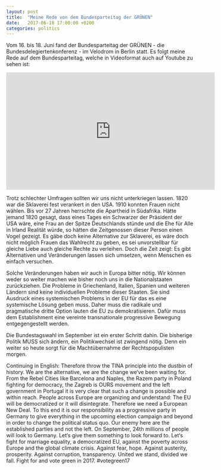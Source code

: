 ```yaml
---
layout: post
title:  "Meine Rede von dem Bundesparteitag der GRÜNEN"
date:   2017-06-18 17:00:00 +0200
categories: politics
---
```


Vom 16. bis 18. Juni fand der Bundesparteitag der GRÜNEN - die 
Bundesdelegiertenkonferenz - im Velodrom in Berlin statt. Es folgt meine Rede
auf dem Bundesparteitag, welche in Videoformat auch auf Youtube zu sehen ist:

<div class="embed-responsive embed-responsive-16by9">
<iframe class="embed-responsive-item" width="560" height="315" 
src="https://www.youtube-nocookie.com/embed/3BlOrCdFefo?rel=0&amp;start=8952" 
frameborder="0" gesture="media" allow="encrypted-media" allowfullscreen>
</iframe>
</div>


Trotz schlechter Umfragen sollten wir uns nicht unterkriegen lassen. 1820 war
die Sklaverei fest verankert in den USA. 1910 konnten Frauen nicht wählen. Bis
vor 27 Jahren herrschte die Apartheid in Südafrika. Hätte jemand 1820 gesagt,
dass eines Tages ein Schwarzer der Präsident der USA wäre, eine Frau an der
Spitze Deutschlands stünde und die Ehe für Alle in Irland Realität würde, so
hätten die Zeitgenossen dieser Person einen Vogel gezeigt. Es gäbe doch keine
Alternative zur Sklaverei, es wäre doch nicht möglich Frauen das Wahlrecht zu
geben, es sei unvorstellbar für gleiche Liebe auch gleiche Rechte zu verleihen.
Doch die Zeit zeigt: Es gibt Alternativen und Veränderungen lassen sich umsetzen,
wenn Menschen es einfach versuchen.

Solche Veränderungen haben wir auch in Europa bitter nötig. Wir können weder so 
weiter machen wie bisher noch uns in die Nationalstaaten zurückziehen. Die 
Probleme in Griechenland, Italien, Spanien und weiteren Ländern sind keine 
individuellen Probleme dieser Staaten. Sie sind Ausdruck eines systemischen 
Problems in der EU für das es eine systemische Lösung geben muss. Daher muss die 
radikale und pragmatische dritte Option lauten die EU zu demokratisieren. Dafür 
muss dem Establishment eine vereinte transnationale progressive 
Bewegung entgegengestellt werden. 

Die Bundestagswahl im September ist ein erster Schritt dahin. Die bisherige 
Politik MUSS sich ändern, ein Politikwechsel ist zwingend nötig. Denn ein weiter 
so heute sorgt für die Machtübernahme der Rechtspopulisten morgen. 

Continuing in English:
Therefore throw the TINA principle into the dustbin of history. We are the 
alternative, we are the change we‘ve been waiting for. From the Rebel Cities like 
Barcelona and Naples, the Razem party in Poland fighting for democracy, the Zagreb 
is OURS movement and the left government in Portugal it is very clear that such 
a change is possible and within reach. People across Europe are organizing and 
understand: The EU will be democratized or it will disintegrate. Therefore we 
need a European New Deal. To this end it is our responsibility as a progressive 
party in Germany to give everything in the upcoming election campaign and beyond 
in order to change the political status quo. Our enemy here are the established 
parties and not the left. On September, 24th millions of people will 
look to Germany. Let‘s give them something to look forward to. Let‘s fight for 
marriage equality, a democratized EU, against the poverty across Europe and the 
global climate crisis. Against fear, hope. Against austerity, prosperity. Against 
corruption, transparency. United we stand, divided we fall. Fight for and vote 
green in 2017. #votegreen17

